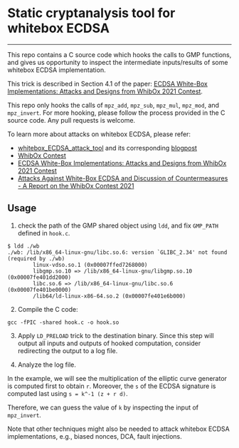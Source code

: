 # Static cryptanalysis tool for whitebox ECDSA

---

This repo contains a C source code which hooks the calls to GMP functions, and gives us opportunity to inspect the intermediate inputs/results of some whitebox ECDSA implementation.

This trick is described in Section 4.1 of the paper: [ECDSA White-Box Implementations: Attacks and Designs from WhibOx 2021 Contest](https://eprint.iacr.org/2022/385.pdf).

This repo only hooks the calls of `mpz_add`, `mpz_sub`, `mpz_mul`, `mpz_mod`, and `mpz_invert`. For more hooking, please follow the process provided in the C source code. Any pull requests is welcome.

To learn more about attacks on whitebox ECDSA, please refer:

*  [whitebox_ECDSA_attack_tool](https://github.com/Ledger-Donjon/whitebox_ECDSA_attack_tool) and its corresponding [blogpost](https://blog.ledger.com/whitebox_ecdsa/)
*  [WhibOx Contest](https://whibox.io/contests/2021/)
*  [ECDSA White-Box Implementations: Attacks and Designs from WhibOx 2021 Contest](https://eprint.iacr.org/2022/385.pdf)
*  [Attacks Against White-Box ECDSA and Discussion of Countermeasures - A Report on the WhibOx Contest 2021](https://eprint.iacr.org/2022/448.pdf)

## Usage

1. check the path of the GMP shared object using `ldd`, and fix `GMP_PATH` defined in `hook.c`.

```
$ ldd ./wb
./wb: /lib/x86_64-linux-gnu/libc.so.6: version `GLIBC_2.34' not found (required by ./wb)
        linux-vdso.so.1 (0x00007ffed7268000)
        libgmp.so.10 => /lib/x86_64-linux-gnu/libgmp.so.10 (0x00007fe401dd2000)
        libc.so.6 => /lib/x86_64-linux-gnu/libc.so.6 (0x00007fe401be0000)
        /lib64/ld-linux-x86-64.so.2 (0x00007fe401e6b000)
```

2. Compile the C code:

```
gcc -fPIC -shared hook.c -o hook.so
```

3. Apply `LD_PRELOAD` trick to the destination binary. Since this step will output all inputs and outputs of hooked computation, consider redirecting the output to a log file.

4. Analyze the log file.

In the example, we will see the multiplication of the elliptic curve generator is computed first to obtain `r`. Moreover, the `s` of the ECDSA signature is computed last using `s = k^-1 (z + r d)`.

Therefore, we can guess the value of `k` by inspecting the input of `mpz_invert`.

Note that other techniques might also be needed to attack whitebox ECDSA implementations, e.g., biased nonces, DCA, fault injections.